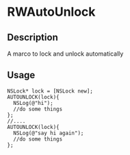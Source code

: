 # RWAutoUnlock

## Description
A marco to lock and unlock automatically



## Usage

```objc
NSLock* lock = [NSLock new];
AUTOUNLOCK(lock){
  NSLog(@"hi");
  //do some things 
};
//....
AUTOUNLOCK(lock){
  NSLog(@"say hi again");
  //do some things 
};
```
